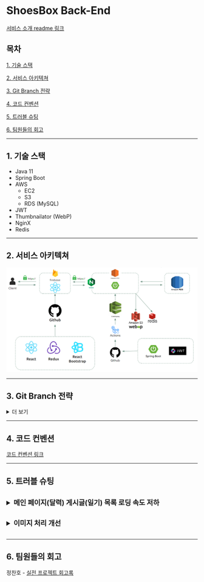 # ShoesBox Back-End

[서비스 소개 readme 링크](https://github.com/shoesbox)

## 목차

[1. 기술 스택](#1-기술-스택)

[2. 서비스 아키텍쳐](#2-서비스-아키텍쳐)

[3. Git Branch 전략](#3-git-branch-전략)

[4. 코드 컨벤션](#4-코드-컨벤션)

[5. 트러블 슈팅](#5-트러블-슈팅)

[6. 팀원들의 회고](#6-팀원들의-회고)

---

## 1. 기술 스택

* Java 11
* Spring Boot
* AWS
  * EC2
  * S3
  * RDS (MySQL)
* JWT
* Thumbnailator (WebP)
* NginX
* Redis

---

## 2. 서비스 아키텍쳐

![아키텍쳐](/img/architecture.png)

---

## 3. Git Branch 전략

<details>
<summary>더 보기</summary>

### GitHub Flow 사용

![GitHub Flow](/img/github-flow.png)

### GitHub Flow를 선택한 이유

* 대안 중 하나였던 **Git Flow**는 팀이 처한 상황에 비해 지나치게 복잡하다고 판단했습니다.
  * *ShoesBox는 현재 서비스 중인 프로젝트도 아니고, 장기적으로 서비스하며 관리할 프로젝트가 아님.*
  * *hotfix, release 등의 브랜치가 필요할 만큼 상황이 급박하거나, 프로젝트가 거대하지 않음.*
* **GitHub Flow**는 단순하지만 **GitHub**의 장점(ex. PR 등) 대부분을 활용 가능하고, 브랜치 전략이 복잡해서 발생하는 ***프로젝트 오버헤드를 최소화***

### GitHub Flow

* main 브랜치에서 개발이 시작된다.
* 기능 구현이나 버그가 발생하면 issue를 작성한다.
* 팀원들이 issue 해결을 위해 main 브랜치에서 생성한 브랜치에서 개발을 하고 commit log를 작성한다.
  * 브랜치명은 목적이 명확하게 드러나도록 작성해야 한다.
  * ex) feature/{issue-number}-{feature-name}
* 정기적으로 원격 브랜치에 push한다.
  * 팀원들이 확인하기 쉽고, 로컬에 문제가 발생했을 때 되돌리기 쉽다.
* 도움, 피드백이 필요하거나 기능이 완성되면 pull request를 생성한다.
  * PR을 통해 팀원들 간의 피드백, 버그 찾기 등이 진행된다. ***release 브랜치가 없으므로 이 과정이 매우 중요하다.***
* main 브랜치에 생성된 PR은 Actions를 통해 자동으로 빌드 테스트가 수행된다.
* 모든 리뷰가 이루어지면, merge하기 전에 최종 테스트를 진행한다.
* 테스트까지 완료되면 main 브랜치에 merge 후 push 한다.
* 병합된 main 브랜치는 Actions를 통해 자동으로 빌드, 및 배포된다. (`AWS Code Deploy`)
* merge한 이후 PR을 요청한 브랜치는 즉시 삭제한다.
  * 작업이 완료되었음을 의미
  * 누군가 실수로 오래된 브랜치를 사용하는 것을 방지
  * *필요시 삭제한 브랜치의 복구도 가능*

### 커밋 메시지 컨벤션

코드 컨벤션 문서 참고

</details>

---

## 4. 코드 컨벤션

[코드 컨벤션 링크](/convention.md)

---

## 5. 트러블 슈팅

<details>

<summary style="font-size: large; font-weight: bold; line-height: 300%">메인 페이지(달력) 게시글(일기) 목록 로딩 속도 저하</summary>

* 이슈:
  * 메인 페이지에서 게시글 목록을 달력 형태로 보여주고 있었고, 게시글에 이미지가 첨부되어 있다면 달력 칸에 맞춰서 썸네일 형태로 보여주고 있었다. 그런데 메인 페이지에서 보여지는 게시글 양이
    많아질수록, 로딩속도가 느려지기 시작했다. UX를 위해서라도 속도 개선이 필요했다.
* 원인:
  * 원인은 게시글에 첨부된 이미지였다. 아무런 처리를 하지 않았기 때문에 실제 첨부된 이미지를 url을 통해 불러오고 있었던 것이다. 크기를 줄여 썸네일 이미지를 따로 만든다면 로딩 속도를 개선할 수 있다고 판단했다.
* 해결:
  * 게시글을 작성할 때 첫 번째로 첨부된 이미지를 리사이징 하여 따로 저장한 뒤, 메인 페이지에서 해당 썸네일 url을 반환했다. 이미지 크기가 감소한 만큼 파일 용량 또한 감소했고, 그만큼 로딩 속도도 개선되었다.
  * 처음엔 자바 내장 라이브러리인 `Graphics2D`를 사용해 썸네일을 제작했으나, 이미지 품질이 눈에 띄게 저하되는 문제가 있었다. 결국 오픈소스 라이브러리인 `Thumbnailator`를 사용하기로 결정했다.
  * `Imgscalr`, `Marvin` 등 여러 대안이 있었지만, `Thumbnailator`가 가장 많이 사용되고, 또한 비교적 최근까지 업데이트가 되고 있다는 점을 고려했다.

</details>

<details>

<summary style="font-size: large; font-weight: bold; line-height: 300%">이미지 처리 개선</summary>

* 이슈:
  * 앞서 개발한 썸네일 기능 덕분에 메인 페이지는 별 다른 문제 없이 돌아가고 있었지만, 게시글 상세조회를 할 때 문제가 발생했다. 상세 조회 페이지에서는 원본 이미지를 그대로 보여주고 있었기 때문에, 원본 이미지의 크기가 클 경우 로딩 속도 저하 문제가 발생했다.
* 해결:
  * 먼저 이미지 첨부 개수 제한을 두었으나, 여전히 고해상도 이미지 첨부 시 로딩 속도가 상당히 저하되었다.
  * 결국 이미지를 압축해서 저장하기로 결정했고, 화질저하를 피하고 파일 크기를 줄이기 위해 WebP 포맷을 사용하기로 결정했다.
  * 앞서 적용한 `Thumbnailator`가 자바 내장 라이브러리인 `Java I/O`를 기반으로 돌아가는 라이브러리였다. 때문에 `Java I/O`에 WebP 플러그인을 추가하는 것만으로도 `Thumbnailator`를 사용해서 WebP 인코딩, 리사이징 모두 가능해졌다.
  * 그렇게 썸네일을 포함한 모든 첨부 이미지를 WebP 포맷으로 인코딩해서 서버에 저장했고, 큰 화질 저하 없이 이미지 파일 크기가 대폭 감소되었다.
  * 의도했던 로딩 속도 개선은 물론, 덤으로 서버(s3)의 저장 공간 역시 절약되어 2가지 효과를 보았다.

</details>

---

## 6. 팀원들의 회고

정찬호 - [실전 프로젝트 회고록](https://github.com/Elrendar/TIL/blob/main/WIL/221009_%EC%8B%A4%EC%A0%84-%ED%94%84%EB%A1%9C%EC%A0%9D%ED%8A%B8-Final.md)
